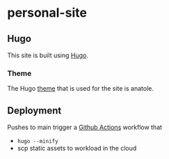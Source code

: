# personal-site

## Hugo
This site is built using [Hugo].

### Theme
The Hugo [theme] that is used for the site is anatole.

## Deployment
Pushes to main trigger a [Github Actions] workflow that
* `hugo --minify`
* scp static assets to workload in the cloud

[hugo]: https://gohugo.io/
[theme]: https://github.com/lxndrblz/anatole/wiki/1%EF%B8%8F%E2%83%A3-Essential-Steps
[github actions]: https://docs.github.com/en/actions
